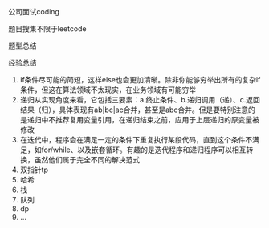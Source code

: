 公司面试coding

题目搜集不限于leetcode

题型总结

经验总结

1. if条件尽可能的简短，这样else也会更加清晰。除非你能够穷举出所有的复杂if条件，但这在算法领域不太现实，在业务领域有可能穷举
2. 递归从实现角度来看，它包括三要素：a.终止条件、b.递归调用（递）、c.返回结果（归），具体表现有ab|bc|ac合并，甚至是abc合并。但是要特别注意的是递归中不推荐复用变量引用，在递归结束之前，应用于上层递归的原变量被修改
3. 在迭代中，程序会在满足一定的条件下重复执行某段代码，直到这个条件不满足，如for/while、以及嵌套循环。有趣的是迭代程序和递归程序可以相互转换，虽然他们属于完全不同的解决范式
4. 双指针tp
5. 哈希
6. 栈
7. 队列
8. dp
9. ...
